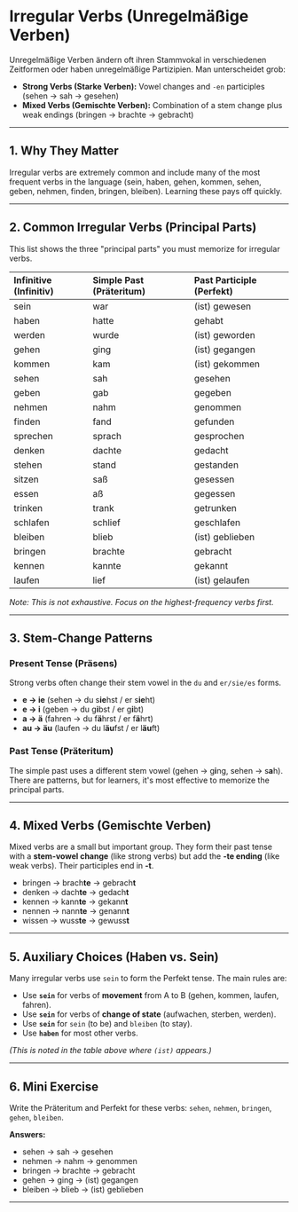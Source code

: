 # Irregular Verbs (Unregelmäßige Verben)

Unregelmäßige Verben ändern oft ihren Stammvokal in verschiedenen Zeitformen oder haben unregelmäßige Partizipien. Man unterscheidet grob:

- **Strong Verbs (Starke Verben):** Vowel changes and `-en` participles (sehen → sah → gesehen)
- **Mixed Verbs (Gemischte Verben):** Combination of a stem change plus weak endings (bringen → brachte → gebracht)

---

## 1. Why They Matter

Irregular verbs are extremely common and include many of the most frequent verbs in the language (sein, haben, gehen, kommen, sehen, geben, nehmen, finden, bringen, bleiben). Learning these pays off quickly.

---

## 2. Common Irregular Verbs (Principal Parts)

This list shows the three "principal parts" you must memorize for irregular verbs.

| Infinitive (Infinitiv) | Simple Past (Präteritum) | Past Participle (Perfekt) |
|:---|:---|:---|
| sein | war | (ist) gewesen |
| haben | hatte | gehabt |
| werden | wurde | (ist) geworden |
| gehen | ging | (ist) gegangen |
| kommen | kam | (ist) gekommen |
| sehen | sah | gesehen |
| geben | gab | gegeben |
| nehmen | nahm | genommen |
| finden | fand | gefunden |
| sprechen | sprach | gesprochen |
| denken | dachte | gedacht |
| stehen | stand | gestanden |
| sitzen | saß | gesessen |
| essen | aß | gegessen |
| trinken | trank | getrunken |
| schlafen | schlief | geschlafen |
| bleiben | blieb | (ist) geblieben |
| bringen | brachte | gebracht |
| kennen | kannte | gekannt |
| laufen | lief | (ist) gelaufen |

*Note: This is not exhaustive. Focus on the highest-frequency verbs first.*

---

## 3. Stem-Change Patterns

### Present Tense (Präsens)
Strong verbs often change their stem vowel in the `du` and `er/sie/es` forms.

- **e → ie** (sehen → du s**ie**hst / er s**ie**ht)
- **e → i** (geben → du g**i**bst / er g**i**bt)
- **a → ä** (fahren → du f**ä**hrst / er f**ä**hrt)
- **au → äu** (laufen -> du l**äu**fst / er l**äu**ft)

### Past Tense (Präteritum)
The simple past uses a different stem vowel (gehen → g**i**ng, sehen → s**a**h). There are patterns, but for learners, it's most effective to memorize the principal parts.

---

## 4. Mixed Verbs (Gemischte Verben)

Mixed verbs are a small but important group. They form their past tense with a **stem-vowel change** (like strong verbs) but add the **-te ending** (like weak verbs). Their participles end in **-t**.

- bringen → brach**te** → gebrach**t**
- denken → dach**te** → gedach**t**
- kennen → kann**te** → gekann**t**
- nennen → nann**te** → genann**t**
- wissen → wuss**te** → gewuss**t**

---

## 5. Auxiliary Choices (Haben vs. Sein)

Many irregular verbs use `sein` to form the Perfekt tense. The main rules are:
- Use **`sein`** for verbs of **movement** from A to B (gehen, kommen, laufen, fahren).
- Use **`sein`** for verbs of **change of state** (aufwachen, sterben, werden).
- Use **`sein`** for `sein` (to be) and `bleiben` (to stay).
- Use **`haben`** for most other verbs.

*(This is noted in the table above where `(ist)` appears.)*

---

## 6. Mini Exercise

Write the Präteritum and Perfekt for these verbs: `sehen`, `nehmen`, `bringen`, `gehen`, `bleiben`.

**Answers:**
- sehen → sah → gesehen
- nehmen → nahm → genommen
- bringen → brachte → gebracht
- gehen → ging → (ist) gegangen
- bleiben → blieb → (ist) geblieben

---